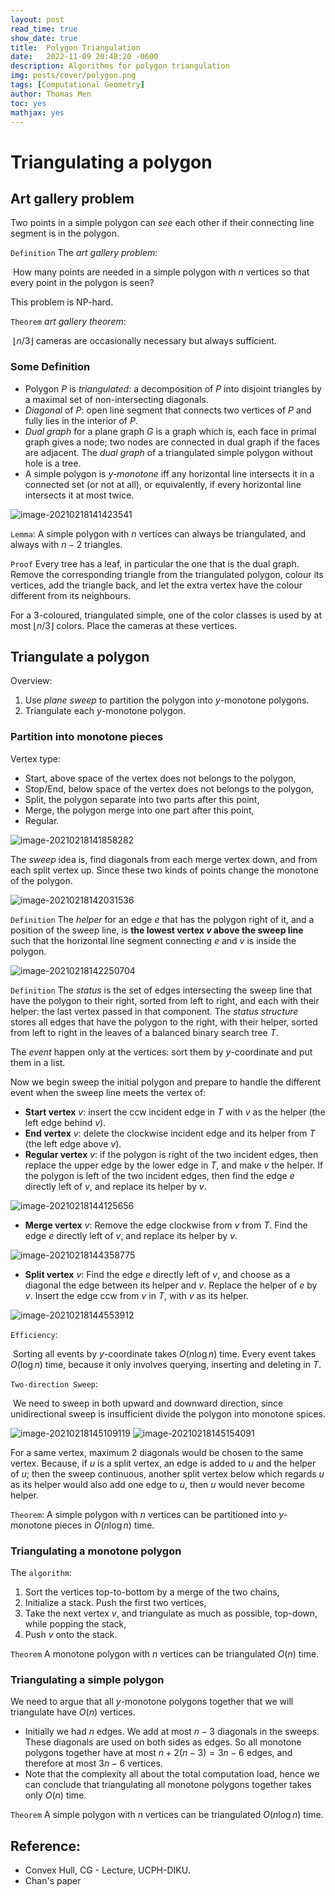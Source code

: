 ```yaml
---
layout: post
read_time: true
show_date: true
title:  Polygon Triangulation
date:   2022-11-09 20:48:20 -0600
description: Algorithms for polygon triangulation
img: posts/cover/polygon.png
tags: [Computational Geometry]
author: Thomas Men
toc: yes
mathjax: yes
---
```


# Triangulating a polygon

## Art gallery problem

Two points in a simple polygon can *see* each other if their connecting line segment is in the polygon.

`Definition` The *art gallery problem*: 

​	How many points are needed in a simple polygon with $n$ vertices so that every point in the polygon is seen?

This problem is NP-hard.

`Theorem` *art gallery theorem*:

​	 $\lfloor n/3\rfloor$ cameras are occasionally necessary but always sufficient.

### Some Definition

- Polygon $P$ is *triangulated*: a decomposition of $P$ into disjoint triangles by a maximal set of non-intersecting diagonals.
- *Diagonal* of $P$: open line segment that connects two vertices of $P$ and fully lies in the interior of $P$.
- *Dual graph* for a plane graph $G$ is a graph which is, each face in primal graph gives a node; two nodes are connected in dual graph if the faces are adjacent. The *dual graph* of a triangulated simple polygon without hole is a tree. 
- A simple polygon is *y-monotone* iff any horizontal line intersects it in a connected set (or not at all), or equivalently, if every horizontal line intersects it at most twice.

![image-20210218141423541](./assets/img/posts/typora-user-images/image-20210218141423541.png)

`Lemma`: A simple polygon with $n$ vertices can always be triangulated, and always with $n-2$ triangles.

`Proof` Every tree has a leaf, in particular the one that is the dual graph. Remove the corresponding triangle from the triangulated polygon, colour its vertices, add the triangle back, and let the extra vertex have the colour different from its neighbours. 

For a 3-coloured, triangulated simple, one of the color classes is used by at most $\lfloor n/3\rfloor$ colors. Place the cameras at these vertices. 

## Triangulate a polygon

Overview:

1. Use *plane sweep* to partition the polygon into $y$-monotone polygons.
2. Triangulate each $y$-monotone polygon. 

### Partition into monotone pieces

Vertex type:

- Start, above space of the vertex does not belongs to the polygon,
- Stop/End, below space of the vertex does not belongs to the polygon,
- Split, the polygon separate into two parts after this point,
- Merge, the polygon merge into one part after this point,
- Regular.

![image-20210218141858282](./assets/img/posts/typora-user-images/image-20210218141858282.png)

The *sweep* idea is, find diagonals from each merge vertex down, and from each split vertex up. Since these two kinds of points change the monotone of the polygon. 

![image-20210218142031536](./assets/img/posts/typora-user-images/image-20210218142031536.png)

`Definition` The *helper* for an edge $e$ that has the polygon right of it, and a position of the sweep line, is **the lowest vertex $v$ above the sweep line** such that the horizontal line segment connecting $e$ and $v$ is inside the polygon.

![image-20210218142250704](./assets/img/posts/typora-user-images/image-20210218142250704.png)

`Definition` The *status* is the set of edges intersecting the sweep line that have the polygon to their right, sorted from left to right, and each with their helper: the last vertex passed in that component. The *status structure* stores all edges that have the polygon to the right, with their helper, sorted from left to right in the leaves of a balanced binary search tree $T$. 

The *event* happen only at the vertices: sort them by $y$-coordinate and put them in a list.

Now we begin sweep the initial polygon and prepare to handle the different event when the sweep line meets the vertex of:

- **Start vertex** $v$: insert the ccw incident edge in $T$ with $v$ as the helper (the left edge behind $v$).
- **End vertex** $v$: delete the clockwise incident edge and its helper from $T$ (the left edge above $v$).
- **Regular vertex** $v$: if the polygon is right of the two incident edges, then replace the upper edge by the lower edge in $T$, and make $v$ the helper. If the polygon is left of the two incident edges, then find the edge $e$ directly left of $v$, and replace its helper by $v$.

![image-20210218144125656](./assets/img/posts/typora-user-images/image-20210218144125656.png)

- **Merge vertex** $v$: Remove the edge clockwise from $v$ from $T$. Find the edge $e$ directly left of $v$, and replace its helper by $v$.

![image-20210218144358775](./assets/img/posts/typora-user-images/image-20210218144358775.png)

- **Split vertex** $v$: Find the edge $e$ directly left of $v$, and choose as a diagonal the edge between its helper and $v$. Replace the helper of $e$ by $v$. Insert the edge ccw from $v$ in $T$, with $v$ as its helper.

![image-20210218144553912](./assets/img/posts/typora-user-images/image-20210218144553912.png)

`Efficiency`: 

​	Sorting all events by $y$-coordinate takes $O(n\log n)$ time. Every event takes $O(\log n)$ time, because it only involves querying, inserting and deleting in $T$.

`Two-direction Sweep`:

​	We need to sweep in both upward and downward direction, since unidirectional sweep is insufficient divide the polygon into monotone spices. 

![image-20210218145109119](./assets/img/posts/typora-user-images/image-20210218145109119.png)  ![image-20210218145154091](./assets/img/posts/typora-user-images/image-20210218145154091.png)

For a same vertex, maximum 2 diagonals would be chosen to the same vertex. Because, if $u$ is a split vertex, an edge is added to $u$ and the helper of $u$; then the sweep continuous, another split vertex below which regards $u$ as its helper would also add one edge to $u$, then $u$ would never become helper. 

`Theorem`: A simple polygon with $n$ vertices can be partitioned into $y$-monotone pieces in $O(n\log n)$ time.

### Triangulating a monotone polygon

The `algorithm`:

1. Sort the vertices top-to-bottom by a merge of the two chains,
2. Initialize a stack. Push the first two vertices,
3. Take the next vertex $v$, and triangulate as much as possible, top-down, while popping the stack,
4. Push $v$ onto the stack.

`Theorem` A monotone polygon with $n$ vertices can be triangulated $O(n)$ time.

### Triangulating a simple polygon

We need to argue that all $y$-monotone polygons together that we will triangulate have $O(n)$ vertices. 

- Initially we had $n$ edges. We add at most $n-3$ diagonals in the sweeps. These diagonals are used on both sides as edges. So all monotone polygons together have at most $n+2(n-3)=3n-6$ edges, and therefore at most $3n-6$ vertices. 
- Note that the complexity all about the total computation load, hence we can conclude that triangulating all monotone polygons together takes only $O(n)$ time. 

`Theorem` A simple polygon with $n$ vertices can be triangulated $O(n\log n)$ time.

## Reference:

- Convex Hull, CG - Lecture, UCPH-DIKU.
- Chan's paper